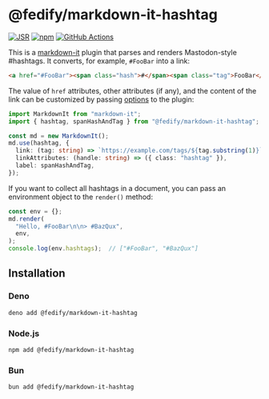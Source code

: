 <!-- deno-fmt-ignore-file -->

@fedify/markdown-it-hashtag
===========================

[![JSR][JSR badge]][JSR]
[![npm][npm badge]][npm]
[![GitHub Actions][GitHub Actions badge]][GitHub Actions]

This is a [markdown-it] plugin that parses and renders Mastodon-style #hashtags.
It converts, for example, `#FooBar` into a link:

~~~~ html
<a href="#FooBar"><span class="hash">#</span><span class="tag">FooBar</span></a>
~~~~

The value of `href` attributes, other attributes (if any), and the content of
the link can be customized by passing [options] to the plugin:

~~~~ typescript
import MarkdownIt from "markdown-it";
import { hashtag, spanHashAndTag } from "@fedify/markdown-it-hashtag";

const md = new MarkdownIt();
md.use(hashtag, {
  link: (tag: string) => `https://example.com/tags/${tag.substring(1)}`,
  linkAttributes: (handle: string) => ({ class: "hashtag" }),
  label: spanHashAndTag,
});
~~~~

If you want to collect all hashtags in a document, you can pass an environment
object to the `render()` method:

~~~~ typescript
const env = {};
md.render(
  "Hello, #FooBar\n\n> #BazQux",
  env,
);
console.log(env.hashtags);  // ["#FooBar", "#BazQux"]
~~~~

[JSR]: https://jsr.io/@fedify/markdown-it-hashtag
[JSR badge]: https://jsr.io/badges/@fedify/markdown-it-hashtag
[npm]: https://www.npmjs.com/package/@fedify/markdown-it-hashtag
[npm badge]: https://img.shields.io/npm/v/%40fedify%2Fmarkdown-it-hashtag?logo=npm
[GitHub Actions]: https://github.com/fedify-dev/markdown-it-hashtag/actions/workflows/main.yaml
[GitHub Actions badge]: https://github.com/fedify-dev/markdown-it-hashtag/actions/workflows/main.yaml/badge.svg
[markdown-it]: https://github.com/markdown-it/markdown-it
[options]: https://jsr.io/@fedify/markdown-it-hashtag/doc/~/PluginOptions


Installation
------------

### Deno

~~~~ sh
deno add @fedify/markdown-it-hashtag
~~~~

### Node.js

~~~~ sh
npm add @fedify/markdown-it-hashtag
~~~~

### Bun

~~~~ sh
bun add @fedify/markdown-it-hashtag
~~~~

